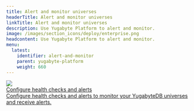 ```yaml
---
title: Alert and monitor universes
headerTitle: Alert and monitor universes
linkTitle: Alert and monitor universes
description: Use Yugabyte Platform to alert and monitor.
image: /images/section_icons/deploy/enterprise.png
headcontent: Use Yugabyte Platform to alert and monitor.
menu:
  latest:
    identifier: alert-and-monitor
    parent: yugabyte-platform
    weight: 660
---
```


<div class="row">

  <div class="col-12 col-md-6 col-lg-12 col-xl-6">
    <a class="section-link icon-offset" href="cluster-health/">
      <div class="head">
        <img class="icon" src="/images/section_icons/manage/diagnostics.png" aria-hidden="true" />
        <div class="title">Configure health checks and alerts</div>
      </div>
      <div class="body">
        Configure health checks and alerts to monitor your YugabyteDB universes and receive alerts.
      </div>
    </a>
  </div>

</div>

